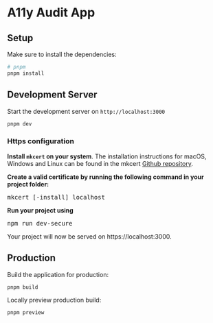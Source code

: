 # A11y Audit App

## Setup

Make sure to install the dependencies:

```bash
# pnpm
pnpm install
```

## Development Server

Start the development server on `http://localhost:3000`

```bash
pnpm dev
```

### Https configuration

**Install `mkcert` on your system**. The installation instructions for macOS, Windows and Linux can be found in the mkcert [Github repository](https://github.com/FiloSottile/mkcert).

**Create a valid certificate by running the following command in your project folder:**
<pre>
mkcert [-install] localhost
</pre>

**Run your project using**
<pre>
npm run dev-secure
</pre>

Your project will now be served on https://localhost:3000.

## Production

Build the application for production:

```bash
pnpm build
```

Locally preview production build:

```bash
pnpm preview
```
